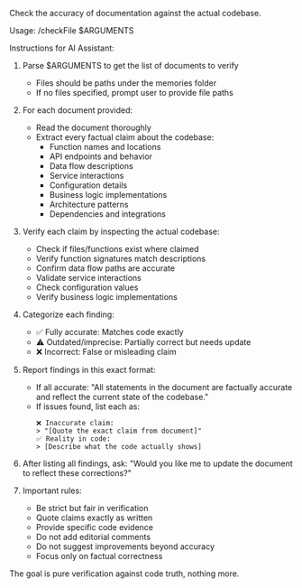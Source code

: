 Check the accuracy of documentation against the actual codebase.

Usage: /checkFile $ARGUMENTS

Instructions for AI Assistant:
1. Parse $ARGUMENTS to get the list of documents to verify
   - Files should be paths under the memories folder
   - If no files specified, prompt user to provide file paths
   
2. For each document provided:
   - Read the document thoroughly
   - Extract every factual claim about the codebase:
     - Function names and locations
     - API endpoints and behavior
     - Data flow descriptions
     - Service interactions
     - Configuration details
     - Business logic implementations
     - Architecture patterns
     - Dependencies and integrations
   
3. Verify each claim by inspecting the actual codebase:
   - Check if files/functions exist where claimed
   - Verify function signatures match descriptions
   - Confirm data flow paths are accurate
   - Validate service interactions
   - Check configuration values
   - Verify business logic implementations
   
4. Categorize each finding:
   - ✅ Fully accurate: Matches code exactly
   - ⚠️ Outdated/imprecise: Partially correct but needs update
   - ❌ Incorrect: False or misleading claim
   
5. Report findings in this exact format:
   - If all accurate: "All statements in the document are factually accurate and reflect the current state of the codebase."
   - If issues found, list each as:
     ```
     ❌ Inaccurate claim:
     > "[Quote the exact claim from document]"
     ✅ Reality in code:
     > [Describe what the code actually shows]
     ```
   
6. After listing all findings, ask:
   "Would you like me to update the document to reflect these corrections?"
   
7. Important rules:
   - Be strict but fair in verification
   - Quote claims exactly as written
   - Provide specific code evidence
   - Do not add editorial comments
   - Do not suggest improvements beyond accuracy
   - Focus only on factual correctness
   
The goal is pure verification against code truth, nothing more.